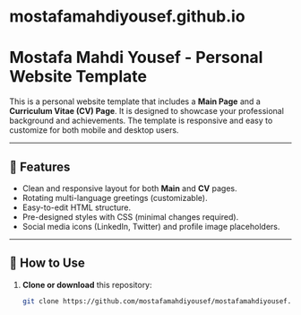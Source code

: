 # mostafamahdiyousef.github.io
# Mostafa Mahdi Yousef - Personal Website Template

This is a personal website template that includes a **Main Page** and a **Curriculum Vitae (CV) Page**. It is designed to showcase your professional background and achievements. The template is responsive and easy to customize for both mobile and desktop users.

---

## 🌟 **Features**

- Clean and responsive layout for both **Main** and **CV** pages.
- Rotating multi-language greetings (customizable).
- Easy-to-edit HTML structure.
- Pre-designed styles with CSS (minimal changes required).
- Social media icons (LinkedIn, Twitter) and profile image placeholders.

---

## 🚀 **How to Use**

1. **Clone or download** this repository:
   ```bash
   git clone https://github.com/mostafamahdiyousef/mostafamahdiyousef.github.io.git
